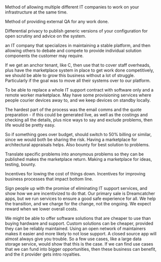 Method of allowing multiple different IT companies to work on your infrastructure at the same time.

Method of providing external QA for any work done.

Differential privacy to publish generic versions of your configuration for open scrutiny and advice on the system.

an IT company that specializes in maintaining a stable platform, and then allowing others to debate and compete to provide individual solution components the customer may require.

If we get an anchor tenant, like C, then use that to cover staff overheads, plus have the marketplace system in place to get work done competitively, we should be able to grow this business without a lot of struggle.  Particularly if the goal was to move all their systems over to our platform.

To be able to replace a whole IT support contract with software only and a remote worker marketplace.
May have some provisioning services where people courier devices away to, and we keep devices on standby locally.

The hardest part of the process was the email comms and the quote preparation - if this could be generated live, as well as the costings and checking all the details, plus nice ways to say and exclude problems, then life would be pretty easy.

So if something goes over budget, should switch to 50% billing or similar, since we would both be sharing the risk.  Having a marketplace for architectural appraisals helps.  Also bounty for best solution to problems.

Translate specific problems into anonymous problems so they can be published makes the marketplace return.  Making a marketplace for ideas, testing, bounty.

Incentives for lowing the cost of things down.  Incentives for improving business processes that impact bottom line.

Sign people up with the promise of eliminating IT support services, and show how we are incentivized to do that.  Our primary sale is Dreamcatcher apps, but we run services to ensure a good safe experience for all.  We help the transition, and we charge for the change, not the ongoing.  We expect reward when we lower overall costs.

We might be able to offer software solutions that are cheaper to use than buying hardware and support.  Custom solutions can be cheaper, provided they can be reliably maintained.  Using an open network of maintainers makes it easier and more likely to not lose support.  A closed source app will almost always give you trouble.  So a few use cases, like a large data storage service, would show that this is the case.  If we can find use cases that we can fund into bigger opportunities, then these business can benefit, and the it provider gets intro royalties.
